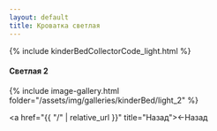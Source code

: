 ```yaml
---
layout: default
title: Кроватка светлая
---
```


{% include kinderBedCollectorCode_light.html %}

#### Светлая 2

{% include image-gallery.html folder="/assets/img/galleries/kinderBed/light_2" %}

<a href="{{ "/"  | relative_url }}" title="Назад"><span>&#8592;Назад</span></a>
